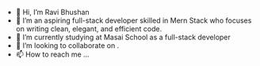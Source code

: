 - 👋 Hi, I’m Ravi Bhushan
- 👀 I’m an aspiring full-stack developer skilled in Mern Stack who focuses on writing clean, elegant, and efficient code.
- 🌱 I’m currently studying at Masai School as a full-stack developer
- 💞️ I’m looking to collaborate on .
- 📫 How to reach me ...

<!---
bhushanravi1996/bhushanravi1996 is a ✨ special ✨ repository because its `README.md` (this file) appears on your GitHub profile.
You can click the Preview link to take a look at your changes.
--->
